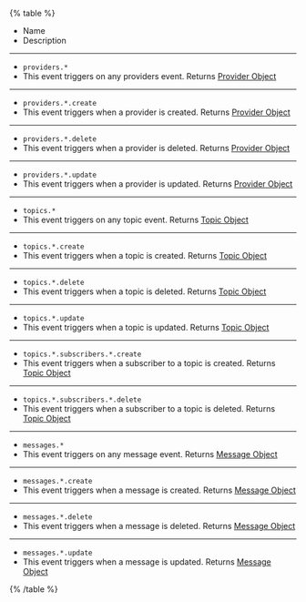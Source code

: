 {% table %}

-   Name
-   Description

---

-   `providers.*`
-   This event triggers on any providers event.
    Returns [Provider Object](/docs/references/cloud/models/provider)

---

-   `providers.*.create`
-   This event triggers when a provider is created.
    Returns [Provider Object](/docs/references/cloud/models/provider)

---

-   `providers.*.delete`
-   This event triggers when a provider is deleted.
    Returns [Provider Object](/docs/references/cloud/models/provider)

---

-   `providers.*.update`
-   This event triggers when a provider is updated.
    Returns [Provider Object](/docs/references/cloud/models/provider)

---

-   `topics.*`
-   This event triggers on any topic event.
    Returns [Topic Object](/docs/references/cloud/models/topic)

---

-   `topics.*.create`
-   This event triggers when a topic is created.
    Returns [Topic Object](/docs/references/cloud/models/topic)

---

-   `topics.*.delete`
-   This event triggers when a topic is deleted.
    Returns [Topic Object](/docs/references/cloud/models/topic)

---

-   `topics.*.update`
-   This event triggers when a topic is updated.
    Returns [Topic Object](/docs/references/cloud/models/topic)

---

-   `topics.*.subscribers.*.create`
-   This event triggers when a subscriber to a topic is created.
    Returns [Topic Object](/docs/references/cloud/models/topic)

---

-   `topics.*.subscribers.*.delete`
-   This event triggers when a subscriber to a topic is deleted.
    Returns [Topic Object](/docs/references/cloud/models/topic)

---

-   `messages.*`
-   This event triggers on any message event.
    Returns [Message Object](/docs/references/cloud/models/message)

---

-   `messages.*.create`
-   This event triggers when a message is created.
    Returns [Message Object](/docs/references/cloud/models/message)

---

-   `messages.*.delete`
-   This event triggers when a message is deleted.
    Returns [Message Object](/docs/references/cloud/models/message)

---

-   `messages.*.update`
-   This event triggers when a message is updated.
    Returns [Message Object](/docs/references/cloud/models/message)

{% /table %}
